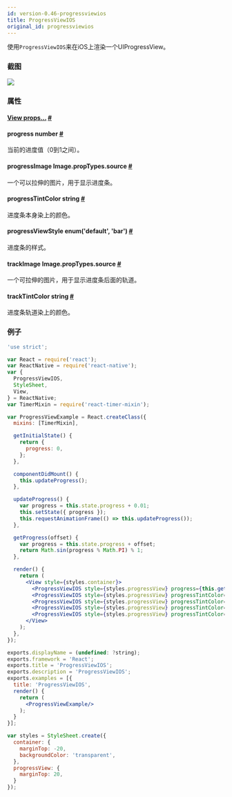 ```yaml
---
id: version-0.46-progressviewios
title: ProgressViewIOS
original_id: progressviewios
---
```


使用`ProgressViewIOS`来在iOS上渲染一个UIProgressView。

### 截图
![](/img/components/progressviewios.png)

### 属性

<div class="props">
	<div class="prop">
		<h4 class="propTitle"><a class="anchor" name="view"></a><a href="view.html#props">View props...</a> <a class="hash-link" href="#view">#</a></h4>
	</div>
	<div class="prop">
		<h4 class="propTitle"><a class="anchor" name="progress"></a>progress <span class="propType">number</span> <a class="hash-link" href="#progress">#</a></h4>
		<div>
			<p>当前的进度值（0到1之间）。</p>
		</div>
	</div>
	<div class="prop">
		<h4 class="propTitle"><a class="anchor" name="progressimage"></a>progressImage <span class="propType">Image.propTypes.source</span> <a class="hash-link" href="#progressimage">#</a></h4>
		<div>
			<p>一个可以拉伸的图片，用于显示进度条。</p>
		</div>
	</div>
	<div class="prop">
		<h4 class="propTitle"><a class="anchor" name="progresstintcolor"></a>progressTintColor <span class="propType">string</span> <a class="hash-link" href="#progresstintcolor">#</a></h4>
		<div>
			<p>进度条本身染上的颜色。</p>
		</div>
	</div>
	<div class="prop">
		<h4 class="propTitle"><a class="anchor" name="progressviewstyle"></a>progressViewStyle <span class="propType">enum('default', 'bar')</span> <a class="hash-link" href="#progressviewstyle">#</a></h4>
		<div>
			<p>进度条的样式。</p>
		</div>
	</div>
	<div class="prop">
		<h4 class="propTitle"><a class="anchor" name="trackimage"></a>trackImage <span class="propType">Image.propTypes.source</span> <a class="hash-link" href="#trackimage">#</a></h4>
		<div>
			<p>一个可拉伸的图片，用于显示进度条后面的轨道。</p>
		</div>
	</div>
	<div class="prop">
		<h4 class="propTitle"><a class="anchor" name="tracktintcolor"></a>trackTintColor <span class="propType">string</span> <a class="hash-link" href="#tracktintcolor">#</a></h4>
		<div>
			<p>进度条轨道染上的颜色。</p>
		</div>
	</div>
</div>

### 例子

```jsx
'use strict';

var React = require('react');
var ReactNative = require('react-native');
var {
  ProgressViewIOS,
  StyleSheet,
  View,
} = ReactNative;
var TimerMixin = require('react-timer-mixin');

var ProgressViewExample = React.createClass({
  mixins: [TimerMixin],

  getInitialState() {
    return {
      progress: 0,
    };
  },

  componentDidMount() {
    this.updateProgress();
  },

  updateProgress() {
    var progress = this.state.progress + 0.01;
    this.setState({ progress });
    this.requestAnimationFrame(() => this.updateProgress());
  },

  getProgress(offset) {
    var progress = this.state.progress + offset;
    return Math.sin(progress % Math.PI) % 1;
  },

  render() {
    return (
      <View style={styles.container}>
        <ProgressViewIOS style={styles.progressView} progress={this.getProgress(0)}/>
        <ProgressViewIOS style={styles.progressView} progressTintColor="purple" progress={this.getProgress(0.2)}/>
        <ProgressViewIOS style={styles.progressView} progressTintColor="red" progress={this.getProgress(0.4)}/>
        <ProgressViewIOS style={styles.progressView} progressTintColor="orange" progress={this.getProgress(0.6)}/>
        <ProgressViewIOS style={styles.progressView} progressTintColor="yellow" progress={this.getProgress(0.8)}/>
      </View>
    );
  },
});

exports.displayName = (undefined: ?string);
exports.framework = 'React';
exports.title = 'ProgressViewIOS';
exports.description = 'ProgressViewIOS';
exports.examples = [{
  title: 'ProgressViewIOS',
  render() {
    return (
      <ProgressViewExample/>
    );
  }
}];

var styles = StyleSheet.create({
  container: {
    marginTop: -20,
    backgroundColor: 'transparent',
  },
  progressView: {
    marginTop: 20,
  }
});
```